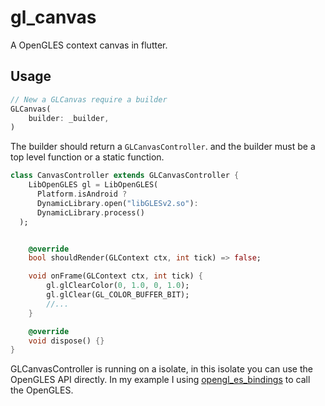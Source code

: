 # gl_canvas

A OpenGLES context canvas in flutter.

## Usage

```dart
// New a GLCanvas require a builder
GLCanvas(
    builder: _builder,
)
```

The builder should return a `GLCanvasController`. and the 
builder must be a top level function or a static function.

```dart
class CanvasController extends GLCanvasController {
    LibOpenGLES gl = LibOpenGLES(
      Platform.isAndroid ?
      DynamicLibrary.open("libGLESv2.so"):
      DynamicLibrary.process()
  );


    @override
    bool shouldRender(GLContext ctx, int tick) => false;

    void onFrame(GLContext ctx, int tick) {
        gl.glClearColor(0, 1.0, 0, 1.0);
        gl.glClear(GL_COLOR_BUFFER_BIT);
        //...
    }

    @override
    void dispose() {}
}
```

GLCanvasController is running on a isolate, in this isolate you 
can use the OpenGLES API directly. In my example I using 
[opengl_es_bindings](https://pub.dev/packages/opengl_es_bindings)
to call the OpenGLES.
